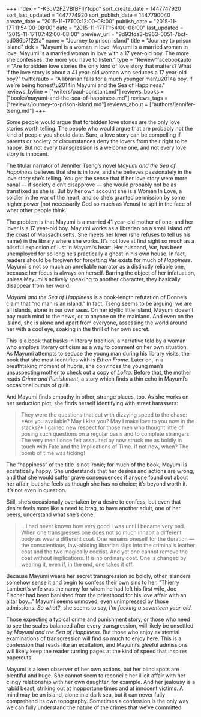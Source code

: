 +++
index = "-K3JV2FZVBfBFIlYfcpd"
sort_create_date = 1447747920
sort_last_updated = 1447774920
sort_publish_date = 1447790040
create_date = "2015-11-17T00:12:00-08:00"
publish_date = "2015-11-17T11:54:00-08:00"
date = "2015-11-17T11:54:00-08:00"
last_updated = "2015-11-17T07:42:00-08:00"
preview_url = "9d93fda3-b963-0051-7bcf-cd086b7f22fa"
name = "Journey to prison island"
title = "Journey to prison island"
dek = "Mayumi is a woman in love. Mayumi is a married woman in love. Mayumi is a married woman in love with a 17 year-old boy. The more she confesses, the more you have to listen."
type = "Review"facebookauto = "Are forbidden love stories the only kind of love story that matters? What if the love story is about a 41 year-old woman who seduces a 17 year-old boy?"
twitterauto = "A librarian falls for a much younger man\u2014a boy, if we're being honest\u2014in Mayumi and the Sea of Happiness."
reviews_byline = ["writers/paul-constant.md"]
reviews_books = ["books/mayumi-and-the-sea-of-happiness.md"]
reviews_tags = ["reviews/journey-to-prison-island.md"]
reviews_about = ["authors/jennifer-tseng.md"]
+++

Some people would argue that forbidden love stories are the only love stories worth telling. The people who would argue that are probably not the kind of people you should date. Sure, a love story can be compelling if parents or society or circumstances deny the lovers from their right to be happy. But not every transgression is a welcome one, and not every love story is innocent.

The titular narrator of Jennifer Tseng’s novel *Mayumi and the Sea of Happiness* believes that she is in love, and she believes passionately in the love story she’s telling. You get the sense that if her love story were more banal — if society didn’t disapprove — she would probably not be as transfixed as she is. But by her own account she is a Woman In Love, a soldier in the war of the heart, and so she’s granted permission by some higher power (not necessarily God so much as Venus) to spit in the face of what other people think.

The problem is that Mayumi is a married 41 year-old mother of one, and her lover is a 17 year-old boy. Mayumi works as a librarian on a small island off the coast of Massachusetts. She meets her lover (she refuses to tell us his name) in the library where she works. It’s not love at first sight so much as a blissful explosion of lust in Mayumi’s heart. Her husband, Var, has been unemployed for so long he’s practically a ghost in his own house. In fact, readers should be forgiven for forgetting Var exists for much of *Happiness*. Mayumi is not so much an unreliable narrator as a distinctly reliable one, because her focus is always on herself. Barring the object of her infatuation, unless Mayumi’s actively speaking to another character, they basically disappear from her world.

*Mayumi and the Sea of Happiness* is a book-length refutation of Donne’s claim that “no man is an island.” In fact, Tseng seems to be arguing, we are all islands, alone in our own seas. On her idyllic little island, Mayumi doesn’t pay much mind to the news, or to anyone on the mainland. And even on the island, she is alone and apart from everyone, assessing the world around her with a cool eye, soaking in the thrill of her own secret. 

This is a book that basks in literary tradition, a narrative told by a woman who employs literary criticism as a way to comment on her own situation. As Mayumi attempts to seduce the young man during his library visits, the book that she most identifies with is *Ethan Frome*. Later on, in a breathtaking moment of hubris, she convinces the young man’s unsuspecting mother to check out a copy of *Lolita*. Before that, the mother reads *Crime and Punishment*, a story which finds a thin echo in Mayumi’s occasional bursts of guilt.

And Mayumi finds empathy in other, strange places, too. As she works on her seduction plot, she finds herself identifying with street harassers:

<blockquote>They were the questions that cut with dizzying speed to the chase: *Are you available? May I kiss you? May I make love to you now in the stacks?* I gained new respect for those men who thought little of posing such questions on a regular basis and to complete strangers. The very men I once felt assaulted by now struck me as boldly in touch with Fate and the Implications of Time. If not now, when? The bomb of time was ticking!</blockquote>

The “happiness” of the title is not ironic; for much of the book, Mayumi is ecstatically happy. She understands that her desires and actions are wrong, and that she would suffer grave consequences if anyone found out about her affair, but she feels as though she has no choice; it’s beyond worth it. It’s not even in question.

Still, she’s occasionally overtaken by a desire to confess, but even that desire feels more like a need to brag, to have another adult, one of her peers, understand what she’s done. 

<blockquote>…I had never known how very good I was until I became very bad. When one transgresses one does not so much inhabit a different body as wear a different coat. One remains oneself for the duration — the conscientious, law-abiding librarian slips into the criminal’s leather coat and the two magically coexist. And yet one cannot remove the coat without implications. It is no ordinary coat. One is changed by wearing it, even if, in the end, one takes it off.</blockquote>

Because Mayumi wears her secret transgression so boldly, other islanders somehow sense it and begin to confess their own sins to her. “Thierry Lambert’s wife was the nanny for whom he had left his first wife, Joe Fischer had been banished from the priesthood for his love affair with an altar boy…” Mayumi seems unmoved, even unimpressed by those admissions. *So what?*, she seems to say, *I’m fucking a seventeen year-old*.

Those expecting a typical crime and punishment story, or those who need to see the scales balanced after every transgression, will likely be unsettled by *Mayumi and the Sea of Happiness*. But those who enjoy existential examinations of transgression will find so much to enjoy here. This is a confession that reads like an exultation, and Mayumi’s gleeful admissions will likely keep the reader turning pages at the kind of speed that inspires papercuts. 

Mayumi is a keen observer of her own actions, but her blind spots are plentiful and huge. She cannot seem to reconcile her illicit affair with her clingy relationship with her own daughter, for example. And her jealousy is a rabid beast, striking out at inopportune times and at innocent victims. A mind may be an island, alone in a dark sea, but it can never fully comprehend its own topography. Sometimes a confession is the only way we can fully understand the nature of the crimes that we’ve committed. 